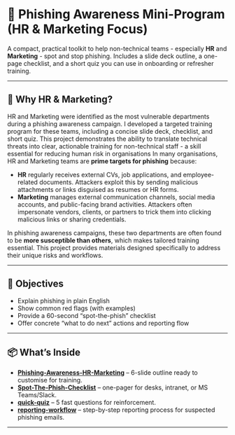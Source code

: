 # 🎯 Phishing Awareness Mini-Program (HR & Marketing Focus)

A compact, practical toolkit to help non-technical teams - especially **HR** and **Marketing** - spot and stop phishing. Includes a slide deck outline, a one-page checklist, and a short quiz you can use in onboarding or refresher training.  

---

## 📌 Why HR & Marketing?
HR and Marketing were identified as the most vulnerable departments during a phishing awareness campaign. I developed a targeted training program for these teams, including a concise slide deck, checklist, and short quiz. This project demonstrates the ability to translate technical threats into clear, actionable training for non-technical staff - a skill essential for reducing human risk in organisations
In many organisations, HR and Marketing teams are **prime targets for phishing** because:  

- **HR** regularly receives external CVs, job applications, and employee-related documents. Attackers exploit this by sending malicious attachments or links disguised as resumes or HR forms.  
- **Marketing** manages external communication channels, social media accounts, and public-facing brand activities. Attackers often impersonate vendors, clients, or partners to trick them into clicking malicious links or sharing credentials.  

In phishing awareness campaigns, these two departments are often found to be **more susceptible than others**, which makes tailored training essential. This project provides materials designed specifically to address their unique risks and workflows.  

---

## 🎯 Objectives
- Explain phishing in plain English  
- Show common red flags (with examples)  
- Provide a 60-second “spot-the-phish” checklist  
- Offer concrete “what to do next” actions and reporting flow  
 

---

## 📦 What’s Inside
- **[Phishing-Awareness-HR-Marketing](Phishing-Awareness-HR-Marketing.pptx)** – 6-slide outline ready to customise for training.  
- **[Spot-The-Phish-Checklist](Spot-The-Phish-Checklist.md)** – one-pager for desks, intranet, or MS Teams/Slack.  
- **[quick-quiz](quick-quiz.md)** – 5 fast questions for reinforcement.  
- **[reporting-workflow](reporting-workflow.md)** – step-by-step reporting process for suspected phishing emails.  

---




